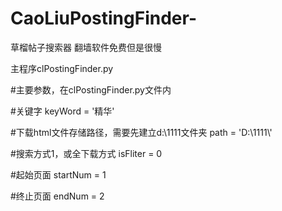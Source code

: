 # CaoLiuPostingFinder-
草榴帖子搜索器
翻墙软件免费但是很慢

主程序clPostingFinder.py

#主要参数，在clPostingFinder.py文件内

#关键字
keyWord = '精华' 

#下载html文件存储路径，需要先建立d:\1111文件夹
path = 'D:\\1111\\'

#搜索方式1，或全下载方式
isFliter = 0

#起始页面
startNum = 1

#终止页面
endNum = 2